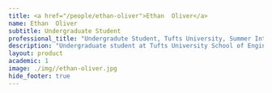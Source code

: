 ```yaml
---
title: <a href="/people/ethan-oliver">Ethan  Oliver</a>
name: Ethan  Oliver
subtitle: Undergraduate Student
professional_title: "Undergradute Student, Tufts University, Summer Intern (2019)"  # Joined professional titles
description: "Undergraduate student at Tufts University School of Engineering, Computer Science '21"
layout: product
academic: 1
image: ./img//ethan-oliver.jpg
hide_footer: true
---
```


